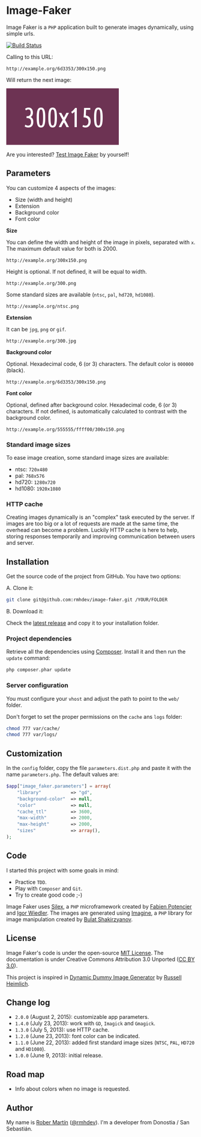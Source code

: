 # Image-Faker

Image Faker is a `PHP` application built to generate images dynamically, using simple urls.

[![Build Status](https://travis-ci.org/rmhdev/Image-Faker.svg)](https://travis-ci.org/rmhdev/Image-Faker)

Calling to this URL:

```
http://example.org/6d3353/300x150.png
```

Will return the next image:

![Fake Image](docs/300x150.png)

Are you interested? [Test Image Faker][] by yourself!

## Parameters

You can customize 4 aspects of the images:

* Size (width and height)
* Extension
* Background color
* Font color

**Size**

You can define the width and height of the image in pixels, separated with `x`. 
The maximum default value for both is 2000.

```
http://example.org/300x150.png
```

Height is optional. If not defined, it will be equal to width.

```
http://example.org/300.png
```

Some standard sizes are available (`ntsc`, `pal`, `hd720`, `hd1080`).

```
http://example.org/ntsc.png
```

**Extension**

It can be `jpg`, `png` or `gif`.

```
http://example.org/300.jpg
```

**Background color**

Optional. Hexadecimal code, 6 (or 3) characters. The default color is `000000` (black).

```
http://example.org/6d3353/300x150.png
```

**Font color**

Optional, defined after background color. Hexadecimal code, 6 (or 3) characters. If not defined, is automatically calculated to contrast with the background color.

```
http://example.org/555555/ffff00/300x150.png
```

### Standard image sizes

To ease image creation, some standard image sizes are available:

* ntsc: `720x480`
* pal: `768x576`
* hd720: `1280x720`
* hd1080: `1920x1080`

### HTTP cache

Creating images dynamically is an "complex" task executed by the server. If images are too big or a lot of requests are made at the same time, the overhead can become a problem. Luckily HTTP cache is here to help, storing responses temporarily and improving communication between users and server.

## Installation

Get the source code of the project from GitHub. You have two options:

A. Clone it:

```bash
git clone git@github.com:rmhdev/image-faker.git /YOUR/FOLDER
```

B. Download it:

Check the [latest release](https://github.com/rmhdev/image-faker/releases) and copy it to your installation folder.

### Project dependencies

Retrieve all the dependencies using [Composer](http://getcomposer.org/).
Install it and then run the `update` command:

```bash
php composer.phar update
```

### Server configuration

You must configure your `vhost` and adjust the path to point to the `web/` folder.

Don't forget to set the proper permissions on the `cache` ans `logs` folder:

```bash
chmod 777 var/cache/
chmod 777 var/logs/
```

## Customization

In the `config` folder, copy the file `parameters.dist.php` and paste it with the name `parameters.php`.
The default values are:

```php
$app["image_faker.parameters"] = array(
    "library"           => "gd",
    "background-color"  => null,
    "color"             => null,
    "cache_ttl"         => 3600,
    "max-width"         => 2000,
    "max-height"        => 2000,
    "sizes"             => array(),
);
```

## Code

I started this project with some goals in mind:

* Practice `TDD`.
* Play with `Composer` and `Git`.
* Try to create good code ;-)

Image Faker uses [Silex][], a `PHP` microframework created by [Fabien Potencier][] and [Igor Wiedler][]. 
The images are generated using [Imagine][], a `PHP` library for image manipulation created by [Bulat Shakirzyanov][].

## License

Image Faker's code is under the open-source [MIT License][]. 
The documentation is under Creative Commons Attribution 3.0 Unported ([CC BY 3.0][]).

This project is inspired in [Dynamic Dummy Image Generator][] by [Russell Heimlich][].

## Change log

* `2.0.0` (August 2, 2015): customizable app parameters.
* `1.4.0` (July 23, 2013): work with `GD`, `Imagick` and `Gmagick`.
* `1.3.0` (July 5, 2013): use HTTP cache.
* `1.2.0` (June 23, 2013): font color can be indicated.
* `1.1.0` (June 22, 2013): added first standard image sizes (`NTSC`, `PAL`, `HD720` and `HD1080`).
* `1.0.0` (June 9, 2013): initial release.

## Road map

* Info about colors when no image is requested.

## Author

My name is [Rober Martín][] ([@rmhdev][]). I'm a developer from Donostia / San Sebastián.

[Test Image Faker]: http://image-faker.rmhdev.net/
[Silex]: http://silex.sensiolabs.org/
[Fabien Potencier]: http://fabien.potencier.org/
[Igor Wiedler]: https://igor.io/
[Imagine]: http://imagine.readthedocs.org/
[Bulat Shakirzyanov]: http://avalanche123.com/
[MIT License]: http://opensource.org/licenses/MIT
[CC BY 3.0]: http://creativecommons.org/licenses/by/3.0/
[Dynamic Dummy Image Generator]: http://dummyimage.com/
[Russell Heimlich]: http://www.russellheimlich.com/blog/
[Rober Martín]: http://rmhdev.net/
[@rmhdev]: http://twitter.com/rmhdev
